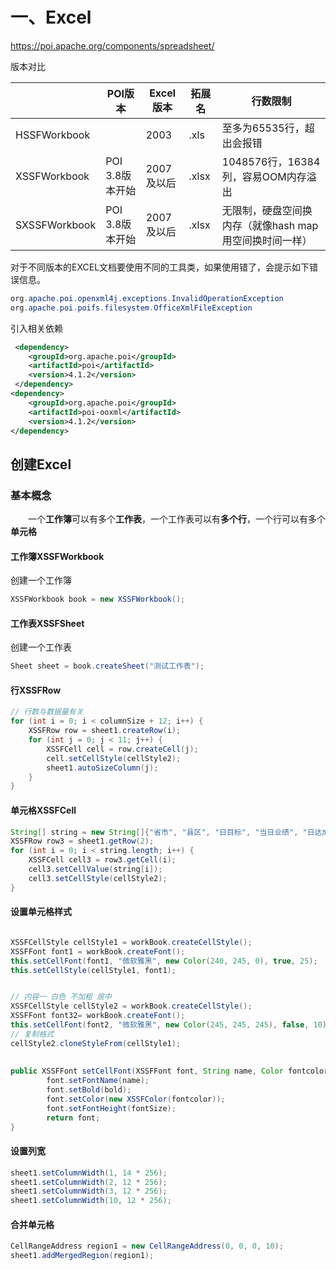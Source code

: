 # 一、Excel

https://poi.apache.org/components/spreadsheet/

版本对比

|               | POI版本         | Excel版本  | 拓展名 | 行数限制                                               |
| ------------- | --------------- | ---------- | ------ | ------------------------------------------------------ |
| HSSFWorkbook  |                 | 2003       | .xls   | 至多为65535行，超出会报错                              |
| XSSFWorkbook  | POI 3.8版本开始 | 2007及以后 | .xlsx  | 1048576行，16384列，容易OOM内存溢出                    |
| SXSSFWorkbook | POI 3.8版本开始 | 2007及以后 | .xlsx  | 无限制，硬盘空间换内存（就像hash map用空间换时间一样） |

对于不同版本的EXCEL文档要使用不同的工具类，如果使用错了，会提示如下错误信息。

```java
org.apache.poi.openxml4j.exceptions.InvalidOperationException
org.apache.poi.poifs.filesystem.OfficeXmlFileException
```

引入相关依赖

```xml
 <dependency>
    <groupId>org.apache.poi</groupId>
    <artifactId>poi</artifactId>
    <version>4.1.2</version>
 </dependency>
<dependency>
    <groupId>org.apache.poi</groupId>
    <artifactId>poi-ooxml</artifactId>
    <version>4.1.2</version>
</dependency>
```

## 创建Excel

### 基本概念

　　一个**工作簿**可以有多个**工作表**，一个工作表可以有**多个行**，一个行可以有多个**单元格**

#### 工作簿XSSFWorkbook

创建一个工作簿

```java
XSSFWorkbook book = new XSSFWorkbook();
```



#### 工作表XSSFSheet

创建一个工作表

```java
Sheet sheet = book.createSheet("测试工作表");
```



#### 行XSSFRow

```java
// 行数与数据量有关
for (int i = 0; i < columnSize + 12; i++) {
	XSSFRow row = sheet1.createRow(i);
	for (int j = 0; j < 11; j++) {
		XSSFCell cell = row.createCell(j);
		cell.setCellStyle(cellStyle2);
		sheet1.autoSizeColumn(j);
	}
}
```



#### 单元格XSSFCell

```java
String[] string = new String[]{"省市", "县区", "日目标", "当日业绩", "日达成率", "当月目标", "当月达成", "月达成率", "排名", "进度缺口", "剩余日均目标"};
XSSFRow row3 = sheet1.getRow(2);
for (int i = 0; i < string.length; i++) {
	XSSFCell cell3 = row3.getCell(i);
	cell3.setCellValue(string[i]);
	cell3.setCellStyle(cellStyle2);
}
```



#### 设置单元格样式

```java

XSSFCellStyle cellStyle1 = workBook.createCellStyle();
XSSFFont font1 = workBook.createFont();
this.setCellFont(font1, "微软雅黑", new Color(240, 245, 0), true, 25);
this.setCellStyle(cellStyle1, font1);


// 内容一 白色 不加粗 居中
XSSFCellStyle cellStyle2 = workBook.createCellStyle();
XSSFFont font32= workBook.createFont();
this.setCellFont(font2, "微软雅黑", new Color(245, 245, 245), false, 10);
// 复制格式
cellStyle2.cloneStyleFrom(cellStyle1);
        
        
public XSSFFont setCellFont(XSSFFont font, String name, Color fontcolor, boolean bold, double fontSize) {
        font.setFontName(name);
        font.setBold(bold);
        font.setColor(new XSSFColor(fontcolor));
        font.setFontHeight(fontSize);
        return font;
}
```

#### 设置列宽

```java
sheet1.setColumnWidth(1, 14 * 256);
sheet1.setColumnWidth(2, 12 * 256);
sheet1.setColumnWidth(3, 12 * 256);
sheet1.setColumnWidth(10, 12 * 256);
```

#### 合并单元格

```java
CellRangeAddress region1 = new CellRangeAddress(0, 0, 0, 10);
sheet1.addMergedRegion(region1);
```

